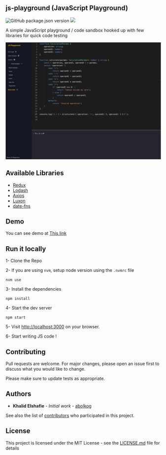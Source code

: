 ## js-playground (JavaScript Playground)

![GitHub package.json version](https://img.shields.io/github/package-json/v/abolkog/js-playground)
![](https://img.shields.io/github/license/abolkog/js-playground.svg)

A simple JavaScript playground / code sandbox hooked up with few libraries for quick code testing

![Sample](images/js-playground.png)

## Available Libraries

- [Redux](https://redux.js.org/)
- [Lodash](https://lodash.com/)
- [Axios](https://github.com/axios/axios)
- [Luxon](https://moment.github.io/luxon/#/)
- [date-fns](https://date-fns.org/)

## Demo

You can see demo at [This link](https://abolkog.github.io/js-playground/index.html)

## Run it locally

1- Clone the Repo

2- If you are using `nvm`, setup node version using the `.nvmrc` file

```shell
nvm use
```

3- Install the dependencies

```shell
npm install
```

4- Start the dev server

```shell
npm start
```

5- Visit [http://localhost:3000](http://localhost:3000) on your browser.

6- Start writing JS code !

## Contributing

Pull requests are welcome. For major changes, please open an issue first to discuss what you would like to change.

Please make sure to update tests as appropriate.

## Authors

- **Khalid Elshafie** - _Initial work_ - [abolkog](https://github.com/abolkog)

See also the list of [contributors](https://github.com/abolkog/js-playground/contributors) who participated in this project.

## License

This project is licensed under the MIT License - see the [LICENSE.md](LICENSE.md) file for details
